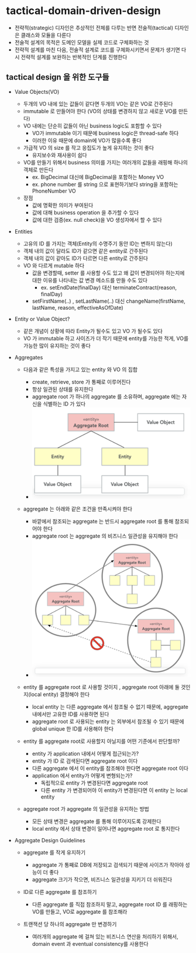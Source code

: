 # tactical-domain-driven-design

- 전략적(strategic) 디자인은 추상적인 전체를 다루는 반면 전술적(tactical) 디자인은 클래스와 모듈을 다룬다
- 전술적 설계의 목적은 도메인 모델을 실제 코드로 구체화하는 것
- 전략적 설계를 마친 다음, 전술적 설계로 코드를 구체화시키면서 문제가 생기면 다시 전략적 설계를 보완하는 반복적인 단계를 진행한다

## tactical design 을 위한 도구들

 - Value Objects(VO)
    - 두개의 VO 내에 있는 값들이 같다면 두개의 VO는 같은 VO로 간주된다
    - immutable 로 만들어야 한다 (VO의 상태를 변경하지 않고 새로운 VO를 만든다)
    - VO 내에는 단순히 값들이 아닌 business logic도 포함할 수 있다
        - VO가 immutable 이기 때문에 business logic은 thread-safe 하다
        - 이러한 이유 때문에 domain에 VO가 많을수록 좋다
    - 가급적 VO 의 size 를 작고 응집도가 높게 유지하는 것이 좋다
        - 유지보수와 재사용이 쉽다
    - VO를 만들기 위해서 business 의미를 가지는 여러개의 값들을 래핑해 하나의 객체로 만든다
        - ex. BigDecimal 대신에 BigDecimal을 포함하는 Money VO
        - ex. phone number 를 string 으로 표현하기보다 string을 포함하는 PhoneNumber VO
    - 장점 
        - 값에 명확한 의미가 부여된다
        - 값에 대해 business operation 을 추가할 수 있다
        - 값에 대한 검증(ex. null check)을 VO 생성자에서 할 수 있다         
 - Entities
    - 고유의 ID 를 가지는 객체(Entity의 수명주기 동안 ID는 변하지 않는다)
    - 객체 내의 값이 달라도 ID가 같으면 같은 entity로 간주된다
    - 객체 내의 값이 같아도 ID가 다르면 다른 entity로 간주된다
    - VO 와 다르게 mutable 하다
        - 값을 변경할때, setter 를 사용할 수도 있고 왜 값이 변경되어야 하는지에 대한 이유를 나타내는
         값 변경 메소드를 만들 수도 있다       
            - ex. setEndDate(finalDay) 대신 terminateContract(reason, finalDay)
        - setFirstName(..) , setLastName(..) 대신 changeName(firstName, lastName, reason, effectiveAsOfDate)     
 
 - Entity or Value Object?
    - 같은 개념이 상황에 따라 Entity가 될수도 있고 VO 가 될수도 있다
    - VO 가 immutable 하고 사이즈가 더 작기 때문에 entity를 가능한 적게, VO를 가능한 많이 유지하는 것이 좋다
 
 - Aggregates
    - 다음과 같은 특성을 가지고 있는 entity 와 VO 의 집합
        - create, retrieve, store 가 통째로 이루어진다
        - 항상 일관된 상태를 유지한다               
        - aggregate root 가 하나의 aggregate 를 소유하며, aggregate 에는 자신을 식별하는 ID 가 있다
        - ![aggregate](image/aggregate.png)
        
    - aggregate 는 아래와 같은 조건을 만족시켜야 한다
        - 바깥에서 참조되는 aggregate 는 반드시 aggregate root 를 통해 참조되어야 한다
        - aggregate root 는 aggregate 의 비즈니스 일관성을 유지해야 한다
        - ![aggregate_condition](image/aggregate_condition.png)
        
    - entity 를 aggregate root 로 사용할 것이지 , aggregate root 아래에 둘 것인지(local entity) 결정해야 한다
        - local entity 는 다른 aggregate 에서 참조될 수 없기 때문에, aggregate 내에서만 고유한 ID를 사용하면 된다
        - aggregate root 로 사용되는 entity 는 외부에서 참조될 수 있기 때문에 global unique 한 ID를 사용해야 한다      
    
    - entity 를 aggregate root로 사용할지 아닐지를 어떤 기준에서 판단할까?
        - entity 가 application 내에서 어떻게 접근되는가?
        - entity 가 ID 로 검색된다면 aggregate root 이다
        - 다른 aggregate 에서 이 entity를 참조해야 한다면 aggregate root 이다
        - application 에서 entity가 어떻게 변형되는가?
            - 독립적으로 entity 가 변경된다면 aggregate root
            - 다른 entity 가 변경되어야 이 entity가 변경된다면 이 entity 는 local entity
            
    - aggregate root 가 aggregate 의 일관성을 유지하는 방법 
        - 모든 상태 변경은 aggregate 를 통해 이루어지도록 강제한다
        - local entity 에서 상태 변경이 일어나면 aggregate root 로 통지한다
    
 - Aggregate Design Guidelines
    - aggregate 를 작게 유지하기
        - aggregate 가 통째로 DB에 저장되고 검색되기 때문에 사이즈가 작아야 성능이 더 좋다
        - aggregate 크기가 작으면, 비즈니스 일관성을 지키기 더 쉬워진다
    
    - ID로 다른 aggregate 를 참조하기 
        - 다른 aggregate 를 직접 참조하지 말고, aggregate root ID 를 래핑하는 VO를 만들고,
          VO로 aggregate 를 참조해라
                            
    - 트랜잭션 당 하나의 aggregate 만 변경하기
        - 여러개의 aggregate 에 걸쳐 있는 비즈니스 연산을 처리하기 위해서,
          domain event 과 eventual consistency를 사용한다